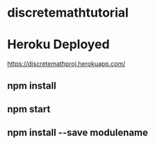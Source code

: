 # discretemathtutorial
# Heroku Deployed
https://discretemathproj.herokuapp.com/
## npm install

## npm start

## npm install --save modulename
